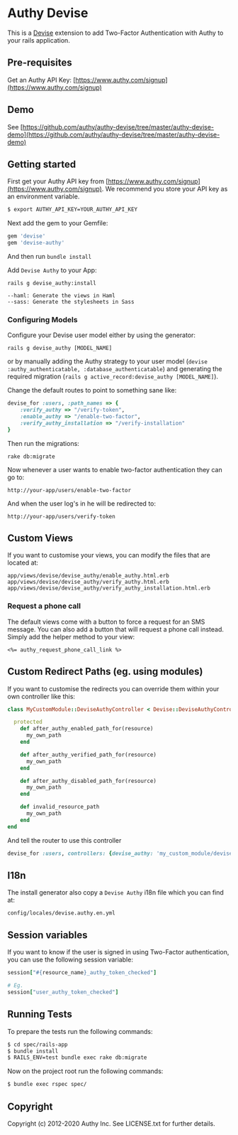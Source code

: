 # Authy Devise

This is a [Devise](https://github.com/plataformatec/devise) extension to add Two-Factor Authentication with Authy to your rails application.


## Pre-requisites

Get an Authy API Key: [https://www.authy.com/signup](https://www.authy.com/signup)

## Demo

See [https://github.com/authy/authy-devise/tree/master/authy-devise-demo](https://github.com/authy/authy-devise/tree/master/authy-devise-demo)

## Getting started

First get your Authy API key from [https://www.authy.com/signup](https://www.authy.com/signup). We recommend you store your API key as an environment variable.

```bash
$ export AUTHY_API_KEY=YOUR_AUTHY_API_KEY
```

Next add the gem to your Gemfile:

```ruby
gem 'devise'
gem 'devise-authy'
```

And then run `bundle install`

Add `Devise Authy` to your App:

    rails g devise_authy:install

    --haml: Generate the views in Haml
    --sass: Generate the stylesheets in Sass

### Configuring Models

Configure your Devise user model either by using the generator:

    rails g devise_authy [MODEL_NAME]

or by manually adding the Authy strategy to your user model (`devise :authy_authenticatable, :database_authenticatable`) and generating the required migration (`rails g active_record:devise_authy [MODEL_NAME]`).


Change the default routes to point to something sane like:

```ruby
devise_for :users, :path_names => {
	:verify_authy => "/verify-token",
	:enable_authy => "/enable-two-factor",
	:verify_authy_installation => "/verify-installation"
}
```

Then run the migrations:

    rake db:migrate

Now whenever a user wants to enable two-factor authentication they can go
to:

    http://your-app/users/enable-two-factor

And when the user log's in he will be redirected to:

    http://your-app/users/verify-token


## Custom Views

If you want to customise your views, you can modify the files that are located at:

    app/views/devise/devise_authy/enable_authy.html.erb
    app/views/devise/devise_authy/verify_authy.html.erb
    app/views/devise/devise_authy/verify_authy_installation.html.erb

### Request a phone call

The default views come with a button to force a request for an SMS message. You can also add a button that will request a phone call instead. Simply add the helper method to your view:

    <%= authy_request_phone_call_link %>

## Custom Redirect Paths (eg. using modules)

If you want to customise the redirects you can override them within your own controller like this:

```ruby
class MyCustomModule::DeviseAuthyController < Devise::DeviseAuthyController

  protected
    def after_authy_enabled_path_for(resource)
      my_own_path
    end

    def after_authy_verified_path_for(resource)
      my_own_path
    end

    def after_authy_disabled_path_for(resource)
      my_own_path
    end

    def invalid_resource_path
      my_own_path
    end
end
```

And tell the router to use this controller

```ruby
devise_for :users, controllers: {devise_authy: 'my_custom_module/devise_authy'}
```


## I18n

The install generator also copy a `Devise Authy` i18n file which you can find at:

    config/locales/devise.authy.en.yml

## Session variables

If you want to know if the user is signed in using Two-Factor authentication,
you can use the following session variable:

```ruby
session["#{resource_name}_authy_token_checked"]

# Eg.
session["user_authy_token_checked"]
```


## Running Tests

To prepare the tests run the following commands:
```bash
$ cd spec/rails-app
$ bundle install
$ RAILS_ENV=test bundle exec rake db:migrate
```

Now on the project root run the following commands:
```bash
$ bundle exec rspec spec/
```

## Copyright

Copyright (c) 2012-2020 Authy Inc. See LICENSE.txt for
further details.
